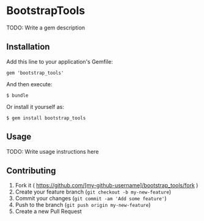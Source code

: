 # BootstrapTools

TODO: Write a gem description

## Installation

Add this line to your application's Gemfile:

    gem 'bootstrap_tools'

And then execute:

    $ bundle

Or install it yourself as:

    $ gem install bootstrap_tools

## Usage

TODO: Write usage instructions here

## Contributing

1. Fork it ( https://github.com/[my-github-username]/bootstrap_tools/fork )
2. Create your feature branch (`git checkout -b my-new-feature`)
3. Commit your changes (`git commit -am 'Add some feature'`)
4. Push to the branch (`git push origin my-new-feature`)
5. Create a new Pull Request
